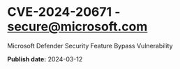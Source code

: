 # CVE-2024-20671 - secure@microsoft.com

Microsoft Defender Security Feature Bypass Vulnerability

**Publish date:** 2024-03-12

